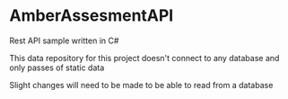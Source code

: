 # AmberAssesmentAPI
Rest API sample written in C#

This data repository for this project doesn't connect to any database and only passes of static data

Slight changes will need to be made to be able to read from a database

